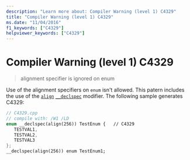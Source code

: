 ```yaml
---
description: "Learn more about: Compiler Warning (level 1) C4329"
title: "Compiler Warning (level 1) C4329"
ms.date: "11/04/2016"
f1_keywords: ["C4329"]
helpviewer_keywords: ["C4329"]
---
```

# Compiler Warning (level 1) C4329

> alignment specifier is ignored on enum

Use of the alignment specifiers on `enum` isn't allowed. This patern includes the use of the [`align`](../../cpp/align-cpp.md) [`__declspec`](../../cpp/declspec.md) modifier. The following sample generates C4329:

```cpp
// C4329.cpp
// compile with: /W1 /LD
enum __declspec(align(256)) TestEnum {   // C4329
   TESTVAL1,
   TESTVAL2,
   TESTVAL3
};
__declspec(align(256)) enum TestEnum1;
```
